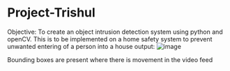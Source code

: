 # Project-Trishul
Objective: To create an object intrusion detection system using python and openCV. This is to be implemented on a home safety system to prevent unwanted entering of a person into a house
output: 
![image](https://user-images.githubusercontent.com/60562906/148686972-fc52288f-7776-490a-b7c8-40429edb3ea7.png)

Bounding boxes are present where there is movement in the video feed
